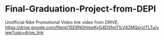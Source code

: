 # Final-Graduation-Project-from-DEPI
Unofficial Nike Promotional Video
link video from DRIVE: https://drive.google.com/file/d/1SE9NGHmpKyG4DSfmT1LV42MQorzITLTu/view?usp=drive_link
